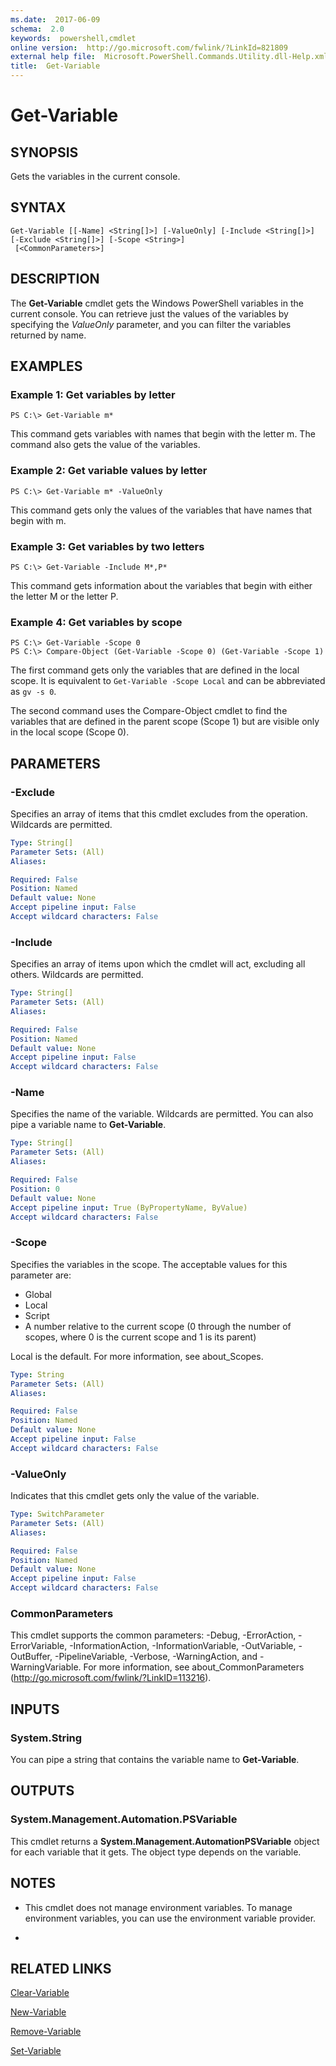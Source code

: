 ```yaml
---
ms.date:  2017-06-09
schema:  2.0
keywords:  powershell,cmdlet
online version:  http://go.microsoft.com/fwlink/?LinkId=821809
external help file:  Microsoft.PowerShell.Commands.Utility.dll-Help.xml
title:  Get-Variable
---
```


# Get-Variable

## SYNOPSIS
Gets the variables in the current console.

## SYNTAX

```
Get-Variable [[-Name] <String[]>] [-ValueOnly] [-Include <String[]>] [-Exclude <String[]>] [-Scope <String>]
 [<CommonParameters>]
```

## DESCRIPTION
The **Get-Variable** cmdlet gets the Windows PowerShell variables in the current console.
You can retrieve just the values of the variables by specifying the *ValueOnly* parameter, and you can filter the variables returned by name.

## EXAMPLES

### Example 1: Get variables by letter
```
PS C:\> Get-Variable m*
```

This command gets variables with names that begin with the letter m.
The command also gets the value of the variables.

### Example 2: Get variable values by letter
```
PS C:\> Get-Variable m* -ValueOnly
```

This command gets only the values of the variables that have names that begin with m.

### Example 3: Get variables by two letters
```
PS C:\> Get-Variable -Include M*,P*
```

This command gets information about the variables that begin with either the letter M or the letter P.

### Example 4: Get variables by scope
```
PS C:\> Get-Variable -Scope 0
PS C:\> Compare-Object (Get-Variable -Scope 0) (Get-Variable -Scope 1)
```

The first command gets only the variables that are defined in the local scope.
It is equivalent to `Get-Variable -Scope Local` and can be abbreviated as `gv -s 0`.

The second command uses the Compare-Object cmdlet to find the variables that are defined in the parent scope (Scope 1) but are visible only in the local scope (Scope 0).

## PARAMETERS

### -Exclude
Specifies an array of items that this cmdlet excludes from the operation.
Wildcards are permitted.

```yaml
Type: String[]
Parameter Sets: (All)
Aliases: 

Required: False
Position: Named
Default value: None
Accept pipeline input: False
Accept wildcard characters: False
```

### -Include
Specifies an array of items upon which the cmdlet will act, excluding all others.
Wildcards are permitted.

```yaml
Type: String[]
Parameter Sets: (All)
Aliases: 

Required: False
Position: Named
Default value: None
Accept pipeline input: False
Accept wildcard characters: False
```

### -Name
Specifies the name of the variable.
Wildcards are permitted.
You can also pipe a variable name to **Get-Variable**.

```yaml
Type: String[]
Parameter Sets: (All)
Aliases: 

Required: False
Position: 0
Default value: None
Accept pipeline input: True (ByPropertyName, ByValue)
Accept wildcard characters: False
```

### -Scope
Specifies the variables in the scope.
The acceptable values for this parameter are:

- Global
- Local
- Script
- A number relative to the current scope (0 through the number of scopes, where 0 is the current scope and 1 is its parent)

Local is the default.
For more information, see about_Scopes.

```yaml
Type: String
Parameter Sets: (All)
Aliases: 

Required: False
Position: Named
Default value: None
Accept pipeline input: False
Accept wildcard characters: False
```

### -ValueOnly
Indicates that this cmdlet gets only the value of the variable.

```yaml
Type: SwitchParameter
Parameter Sets: (All)
Aliases: 

Required: False
Position: Named
Default value: None
Accept pipeline input: False
Accept wildcard characters: False
```

### CommonParameters
This cmdlet supports the common parameters: -Debug, -ErrorAction, -ErrorVariable, -InformationAction, -InformationVariable, -OutVariable, -OutBuffer, -PipelineVariable, -Verbose, -WarningAction, and -WarningVariable. For more information, see about_CommonParameters (http://go.microsoft.com/fwlink/?LinkID=113216).

## INPUTS

### System.String
You can pipe a string that contains the variable name to **Get-Variable**.

## OUTPUTS

### System.Management.Automation.PSVariable
This cmdlet returns a **System.Management.AutomationPSVariable** object for each variable that it gets.
The object type depends on the variable.

## NOTES
* This cmdlet does not manage environment variables. To manage environment variables, you can use the environment variable provider.

*

## RELATED LINKS

[Clear-Variable](Clear-Variable.md)

[New-Variable](New-Variable.md)

[Remove-Variable](Remove-Variable.md)

[Set-Variable](Set-Variable.md)

